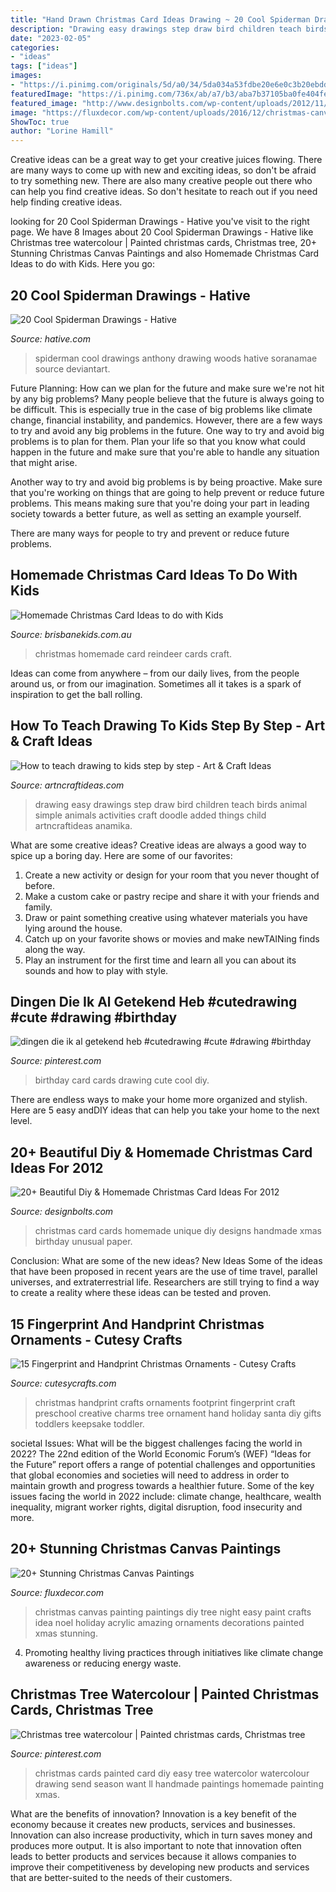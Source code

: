 ```yaml
---
title: "Hand Drawn Christmas Card Ideas Drawing ~ 20 Cool Spiderman Drawings"
description: "Drawing easy drawings step draw bird children teach birds animal simple animals activities craft doodle added things child artncraftideas anamika"
date: "2023-02-05"
categories:
- "ideas"
tags: ["ideas"]
images:
- "https://i.pinimg.com/originals/5d/a0/34/5da034a53fdbe20e6e0c3b20ebdd0d9a.jpg"
featuredImage: "https://i.pinimg.com/736x/ab/a7/b3/aba7b37105ba0fe404fe0cc200e56cea.jpg"
featured_image: "http://www.designbolts.com/wp-content/uploads/2012/11/2012-Unique-Christmas-card-Ideas-2.jpg"
image: "https://fluxdecor.com/wp-content/uploads/2016/12/christmas-canvas-paintings/3-christmas-canvas-paintings.jpg"
ShowToc: true
author: "Lorine Hamill"
---
```



Creative ideas can be a great way to get your creative juices flowing. There are many ways to come up with new and exciting ideas, so don't be afraid to try something new. There are also many creative people out there who can help you find creative ideas. So don't hesitate to reach out if you need help finding creative ideas.

	

		
looking for 20 Cool Spiderman Drawings - Hative you've visit to the right page. We have 8 Images about 20 Cool Spiderman Drawings - Hative like Christmas tree watercolour | Painted christmas cards, Christmas tree, 20+ Stunning Christmas Canvas Paintings and also Homemade Christmas Card Ideas to do with Kids. Here you go:
		
    
## 20 Cool Spiderman Drawings - Hative

<img loading=lazy src="http://hative.com/wp-content/uploads/2014/07/spiderman-drawings/6-spiderman-drawings.jpg" onerror="this.onerror=null;this.src='https://tse4.mm.bing.net/th?id=OIP.z5GgcAyBC4O8_uCadql1DQHaKN&amp;pid=15.1';" alt="20 Cool Spiderman Drawings - Hative">

_Source: hative.com_

>spiderman cool drawings anthony drawing woods hative soranamae source deviantart. 

	

Future Planning: How can we plan for the future and make sure we're not hit by any big problems?
Many people believe that the future is always going to be difficult. This is especially true in the case of big problems like climate change, financial instability, and pandemics. However, there are a few ways to try and avoid any big problems in the future. 
One way to try and avoid big problems is to plan for them. Plan your life so that you know what could happen in the future and make sure that you're able to handle any situation that might arise. 

Another way to try and avoid big problems is by being proactive. Make sure that you're working on things that are going to help prevent or reduce future problems. This means making sure that you're doing your part in leading society towards a better future, as well as setting an example yourself. 

There are many ways for people to try and prevent or reduce future problems.

    
## Homemade Christmas Card Ideas To Do With Kids

<img loading=lazy src="http://www.brisbanekids.com.au/wp-content/uploads/2013/12/Homemade-Cards-Reindeer.jpg" onerror="this.onerror=null;this.src='https://tse3.mm.bing.net/th?id=OIP.gvZecQqkYulLR-LMgjwf1QHaE6&amp;pid=15.1';" alt="Homemade Christmas Card Ideas to do with Kids">

_Source: brisbanekids.com.au_

>christmas homemade card reindeer cards craft. 

	

Ideas can come from anywhere – from our daily lives, from the people around us, or from our imagination. Sometimes all it takes is a spark of inspiration to get the ball rolling.

    
## How To Teach Drawing To Kids Step By Step - Art &amp; Craft Ideas

<img loading=lazy src="http://artncraftideas.com/wp-content/uploads/2017/06/draw-with-children-6.jpg" onerror="this.onerror=null;this.src='https://tse4.mm.bing.net/th?id=OIP.1vpDvBseO0eMYaoUMI1aWAHaJ4&amp;pid=15.1';" alt="How to teach drawing to kids step by step - Art &amp; Craft Ideas">

_Source: artncraftideas.com_

>drawing easy drawings step draw bird children teach birds animal simple animals activities craft doodle added things child artncraftideas anamika. 

	

What are some creative ideas?
Creative ideas are always a good way to spice up a boring day. Here are some of our favorites: 
1. Create a new activity or design for your room that you never thought of before. 
2. Make a custom cake or pastry recipe and share it with your friends and family. 
3. Draw or paint something creative using whatever materials you have lying around the house. 
4. Catch up on your favorite shows or movies and make newTAINing finds along the way. 
5. Play an instrument for the first time and learn all you can about its sounds and how to play with style.

    
## Dingen Die Ik Al Getekend Heb #cutedrawing #cute #drawing #birthday

<img loading=lazy src="https://i.pinimg.com/736x/ab/a7/b3/aba7b37105ba0fe404fe0cc200e56cea.jpg" onerror="this.onerror=null;this.src='https://tse1.mm.bing.net/th?id=OIP.JicDRC4d4m8kUmde-GYtLgAAAA&amp;pid=15.1';" alt="dingen die ik al getekend heb #cutedrawing #cute #drawing #birthday">

_Source: pinterest.com_

>birthday card cards drawing cute cool diy. 

	

There are endless ways to make your home more organized and stylish. Here are 5 easy andDIY ideas that can help you take your home to the next level.

    
## 20+ Beautiful Diy &amp; Homemade Christmas Card Ideas For 2012

<img loading=lazy src="http://www.designbolts.com/wp-content/uploads/2012/11/2012-Unique-Christmas-card-Ideas-2.jpg" onerror="this.onerror=null;this.src='https://tse1.mm.bing.net/th?id=OIP.7mzI3FOwYpzTsVBsSmJOQQHaDf&amp;pid=15.1';" alt="20+ Beautiful Diy &amp; Homemade Christmas Card Ideas For 2012">

_Source: designbolts.com_

>christmas card cards homemade unique diy designs handmade xmas birthday unusual paper. 

	

Conclusion: What are some of the new ideas?
New Ideas
Some of the ideas that have been proposed in recent years are the use of time travel, parallel universes, and extraterrestrial life. Researchers are still trying to find a way to create a reality where these ideas can be tested and proven.

    
## 15 Fingerprint And Handprint Christmas Ornaments - Cutesy Crafts

<img loading=lazy src="https://cutesycrafts.com/wp-content/uploads/2017/10/9.jpg" onerror="this.onerror=null;this.src='https://tse2.mm.bing.net/th?id=OIP.9Gn0pzj2s3Iv4erqNXMeGAHaJd&amp;pid=15.1';" alt="15 Fingerprint and Handprint Christmas Ornaments - Cutesy Crafts">

_Source: cutesycrafts.com_

>christmas handprint crafts ornaments footprint fingerprint craft preschool creative charms tree ornament hand holiday santa diy gifts toddlers keepsake toddler. 

	

societal Issues: What will be the biggest challenges facing the world in 2022?
The 22nd edition of the World Economic Forum’s (WEF) “Ideas for the Future” report offers a range of potential challenges and opportunities that global economies and societies will need to address in order to maintain growth and progress towards a healthier future. Some of the key issues facing the world in 2022 include: climate change, healthcare, wealth inequality, migrant worker rights, digital disruption, food insecurity and more.

    
## 20+ Stunning Christmas Canvas Paintings

<img loading=lazy src="https://fluxdecor.com/wp-content/uploads/2016/12/christmas-canvas-paintings/3-christmas-canvas-paintings.jpg" onerror="this.onerror=null;this.src='https://tse2.mm.bing.net/th?id=OIP.C2j6FjaajdRIBJ8n50EG8gHaJp&amp;pid=15.1';" alt="20+ Stunning Christmas Canvas Paintings">

_Source: fluxdecor.com_

>christmas canvas painting paintings diy tree night easy paint crafts idea noel holiday acrylic amazing ornaments decorations painted xmas stunning. 

	

4. Promoting healthy living practices through initiatives like climate change awareness or reducing energy waste. 

    
## Christmas Tree Watercolour | Painted Christmas Cards, Christmas Tree

<img loading=lazy src="https://i.pinimg.com/originals/5d/a0/34/5da034a53fdbe20e6e0c3b20ebdd0d9a.jpg" onerror="this.onerror=null;this.src='https://tse3.mm.bing.net/th?id=OIP.kuFnmLSzQrHglB__NHmEJwHaJ4&amp;pid=15.1';" alt="Christmas tree watercolour | Painted christmas cards, Christmas tree">

_Source: pinterest.com_

>christmas cards painted card diy easy tree watercolor watercolour drawing send season want ll handmade paintings homemade painting xmas. 

	

What are the benefits of innovation?
Innovation is a key benefit of the economy because it creates new products, services and businesses. Innovation can also increase productivity, which in turn saves money and produces more output. It is also important to note that innovation often leads to better products and services because it allows companies to improve their competitiveness by developing new products and services that are better-suited to the needs of their customers.

